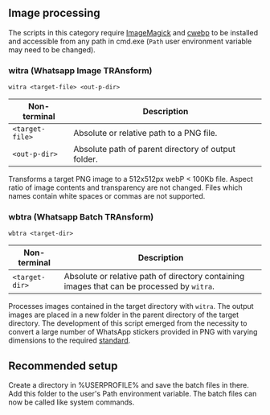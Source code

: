 ## Image processing
The scripts in this category require [ImageMagick](https://imagemagick.org/) and [cwebp](https://developers.google.com/speed/webp/docs/precompiled) to be installed and accessible from any path in cmd.exe (`Path` user environment variable may need to be changed).

### witra (Whatsapp Image TRAnsform)

```
witra <target-file> <out-p-dir>
```
| Non-terminal | Description |
|--------------|-------------|
| `<target-file>` | Absolute or relative path to a PNG file. |
| `<out-p-dir>` | Absolute path of parent directory of output folder. |

Transforms a target PNG image to a 512x512px webP < 100Kb file. Aspect ratio of image contents and transparency are not changed. Files which names contain white spaces or commas are not supported.

### wbtra (Whatsapp Batch TRAnsform)

```
wbtra <target-dir>
```

| Non-terminal | Description |
|--------------|-------------|
| `<target-dir>` | Absolute or relative path of directory containing images that can be processed by `witra`. |

Processes images contained in the target directory with `witra`. The output images are placed in a new folder in the parent directory of the target directory. The development of this script emerged from the necessity to convert a large number of WhatsApp stickers provided in PNG with varying dimensions to the required [standard](https://github.com/WhatsApp/stickers/tree/master/Android).

## Recommended setup
Create a directory in %USERPROFILE% and save the batch files in there. Add this folder to the user's Path environment variable. The batch files can now be called like system commands.
